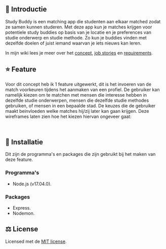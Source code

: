 ## :wave: Introductie
Study Buddy is een matching app die studenten aan elkaar matched zodat ze samen kunnen studeren. Met deze app kun je matches krijgen voor potentiele study buddies op basis van je locatie en je preferences van studie onderwerp en studie methode. Zo kun je buddies vinden met dezelfde doelen of juist iemand waarvan je iets nieuws kan leren.

In mijn wiki lees je meer over het <a href="https://github.com/rarooij98/matching-application/wiki/Ideas-&-Concept">concept</a>, 
<a href="https://github.com/rarooij98/matching-application/wiki/Job-Stories">job stories</a> en
<a href="https://github.com/rarooij98/matching-application/wiki/Requirements">requirements</a>.

## :star: Feature
Voor dit concept heb ik 1 feature uitgewerkt, dit is het invoeren van de match voorkeuren tijdens het aanmaken van een profiel. De gebruiker kan namelijk kiezen om te matchen met mensen die interesse hebben in dezelfde studie onderwerpen, mensen die dezelfde studie methodes gebruiken, of mensen in een bepaalde stad. De keuzes die de gebruiker maakt beinvloeden welke matches hij/zij later kan gaan krijgen. Deze wireframes laten zien hoe het kiezen hiervan ongeveer gaat:

![]()
![]()
![]()


## :rocket: Installatie
Dit zijn de programma's en packages die zijn gebruikt bij het maken van deze feature.

### Programma's
- Node.js (v17.04.0).

### Packages
- Express.
- Nodemon.

## :balance_scale: License
Licensed met de <a href="https://github.com/rarooij98/matching-application/blob/main/LICENSE">MIT license</a>. 
